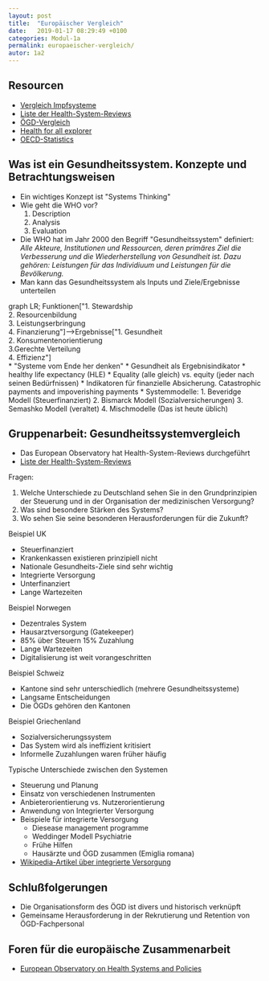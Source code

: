 ```yaml
---
layout: post
title:  "Europäischer Vergleich"
date:   2019-01-17 08:29:49 +0100
categories: Modul-1a
permalink: europaeischer-vergleich/
autor: 1a2
---
```


## Resourcen
* [Vergleich Impfsysteme](http://www.euro.who.int/__data/assets/pdf_file/0008/386684/vaccination-report-eng.pdf)
* [Liste der Health-System-Reviews](http://www.euro.who.int/en/about-us/partners/observatory/publications/health-system-reviews-hits/full-list-of-country-hits)
* [ÖGD-Vergleich](http://www.euro.who.int/en/about-us/partners/observatory/publications/studies/the-role-of-public-health-organizations-in-addressing-public-health-problems-in-europe-the-case-of-obesity,-alcohol-and-antimicrobial-resistance-2018)
* [Health for all explorer](https://gateway.euro.who.int/en/hfa-explorer/)
* [OECD-Statistics](https://stats.oecd.org/)

## Was ist ein Gesundheitssystem. Konzepte und Betrachtungsweisen
* Ein wichtiges Konzept ist "Systems Thinking"
* Wie geht die WHO vor?
   1. Description
   2. Analysis
   3. Evaluation
* Die WHO hat im Jahr 2000 den Begriff "Gesundheitssystem" definiert: _Alle Akteure, Institutionen und Ressourcen, deren primäres Ziel die Verbesserung und die Wiederherstellung von Gesundheit ist. Dazu gehören: Leistungen für das Individiuum und Leistungen für die Bevölkerung._
* Man kann das Gesundheitssystem als Inputs und Ziele/Ergebnisse unterteilen
<div class="mermaid">
graph LR;
Funktionen["1. Stewardship<br>2. Resourcenbildung<br>3. Leistungserbringung<br>4. Finanzierung"]-->Ergebnisse["1. Gesundheit<br>2. Konsumentenorientierung<br>3.Gerechte Verteilung<br>4. Effizienz"]
</div>
* "Systeme vom Ende her denken"
* Gesundheit als Ergebnisindikator
   * healthy life expectancy (HLE)
* Equality (alle gleich) vs. equity (jeder nach seinen Bedürfnissen)
* Indikatoren für finanzielle Absicherung. Catastrophic payments and impoverishing payments
* Systemmodelle:
   1. Beveridge Modell (Steuerfinanziert)
   2. Bismarck Modell (Sozialversicherungen)
   3. Semashko Modell (veraltet)
   4. Mischmodelle (Das ist heute üblich)

## Gruppenarbeit: Gesundheitssystemvergleich

* Das European Observatory hat Health-System-Reviews durchgeführt
* [Liste der Health-System-Reviews](http://www.euro.who.int/en/about-us/partners/observatory/publications/health-system-reviews-hits/full-list-of-country-hits)

Fragen:
1. Welche Unterschiede zu Deutschland sehen Sie in den Grundprinzipien der Steuerung und in der Organisation der medizinischen Versorgung?
2. Was sind besondere Stärken des Systems?
3. Wo sehen Sie seine besonderen Herausforderungen für die Zukunft?  

Beispiel UK
* Steuerfinanziert
* Krankenkassen existieren prinzipiell nicht
* Nationale Gesundheits-Ziele sind sehr wichtig
* Integrierte Versorgung
* Unterfinanziert
* Lange Wartezeiten

Beispiel Norwegen
* Dezentrales System
* Hausarztversorgung (Gatekeeper)
* 85% über Steuern 15% Zuzahlung
* Lange Wartezeiten
* Digitalisierung ist weit vorangeschritten

Beispiel Schweiz
* Kantone sind sehr unterschiedlich (mehrere Gesundheitssysteme)
* Langsame Entscheidungen
* Die ÖGDs gehören den Kantonen

Beispiel Griechenland
* Sozialversicherungssystem
* Das System wird als ineffizient kritisiert
* Informelle Zuzahlungen waren früher häufig

Typische Unterschiede zwischen den Systemen
* Steuerung und Planung
* Einsatz von verschiedenen Instrumenten
* Anbieterorientierung vs. Nutzerorientierung
* Anwendung von Integrierter Versorgung
* Beispiele für integrierte Versorgung
   * Diesease management programme
   * Weddinger Modell Psychiatrie
   * Frühe Hilfen
   * Hausärzte und ÖGD zusammen (Emiglia romana)
* [Wikipedia-Artikel über integrierte Versorgung](https://de.wikipedia.org/wiki/Integrierte_Versorgung)   

## Schlußfolgerungen
* Die Organisationsform des ÖGD ist divers und historisch verknüpft
* Gemeinsame Herausforderung in der Rekrutierung und Retention von ÖGD-Fachpersonal

## Foren für die europäische Zusammenarbeit
* [European Observatory on Health Systems and Policies](http://www.euro.who.int/en/about-us/partners/observatory)
